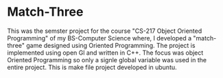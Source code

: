 # Match-Three
This was the semster project for the course "CS-217 Object Oriented Programming" of my BS-Computer Science where, 
I developed a "match-three" game designed using Oriented Programming. The project is implemented using open Gl and written 
in C++. The focus was object Oriented Programming so only a signle global variable was used in the entire project. 
This is make file project developed in ubuntu. 
